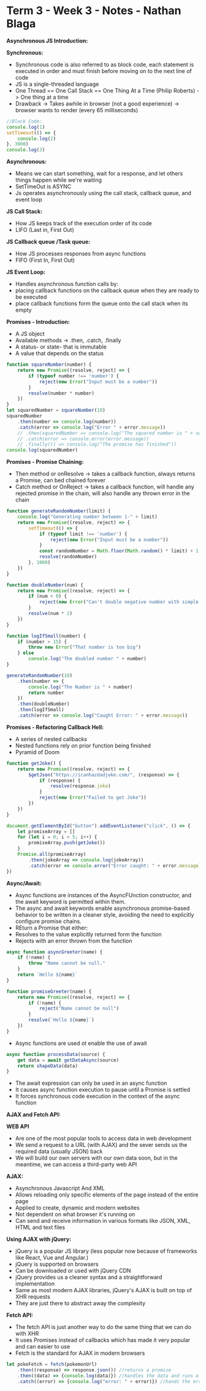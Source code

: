 # **Term 3 - Week 3 - Notes - Nathan Blaga**

**Asynchronous JS Introduction:**

**Synchronous:**
- Synchronous code is also referred to as block code, each statement is executed in order and must finish before moving on to the next line of code
- JS is a single-threaded language
- One Thread == One Call Stack == One Thing At a Time (Philip Roberts) -> One thing at a time
- Drawback -> Takes awhile in browser (not a good experience) -> browser wants to render (every 65 milliseconds)

```js
//Block Code:
console.log(1)
setTimeout(() => {
    console.log(2)
}, 3000)
console.log(3)
```

**Asynchronous:** 
- Means we can start something, wait for a response, and let others things happen while we're waiting
- SetTimeOut is ASYNC
- Js operates asynchronously using the call stack, callback queue, and event loop

**JS Call Stack:**
- How JS keeps track of the execution order of its code
- LIFO (Last in, First Out)

**JS Callback queue /Task queue:**
- How JS processes responses from async functions
- FIFO (First In, First Out)

**JS Event Loop:**
- Handles asynchronous function calls by:
- placing callback functions on the callback queue when they are ready to be executed 
- place callback functions form the queue onto the call stack when its empty

**Promises - Introduction:**

- A JS object
- Available methods -> .then, .catch, .finally
- A status- or state- that is immutable
- A value that depends on the status

```js
function squareNumber(number) {
    return new Promise((resolve, reject) => {
        if (typeof number !== 'number') {
            reject(new Error("Input must be a number"))
        }
        resolve(number * number)
    })
}
let squaredNumber = squareNumber(10)
squaredNumber
    .then(number => console.log(number))
    .catch(error => console.log("Error " + error.message))
    // .then(squaredNumber => console.log("The squared number is " + squaredNumber))
    // .catch(error => console.error(error.message))
    // .finally(() => console.log("The promise has finished"))
console.log(squaredNumber)
```

**Promises - Promise Chaining:**

- Then method or onResolve -> takes a callback function, always returns a Promise, can bed chained forever
- Catch method or OnReject -> takes a callback function, will handle any rejected promise in the chain, will also handle any thrown error in the chain

```js
function generateRandomNumber(limit) {
    console.log("Generating number between 1-" + limit)
    return new Promise((resolve, reject) => {
        setTimeout(() => {
            if (typeof limit !== 'number') {
                reject(new Error("Input must be a number"))
            }
            const randomNumber = Math.floor(Math.random() * limit) + 1
            resolve(randomNumber)
        }, 1000)
    })
}

function doubleNumber(num) {
    return new Promise((resolve, reject) => {
        if (num < 0) {
            reject(new Error("Can't double negative number with simple math!"))
        }
        resolve(num * 2)
    })
}

function logIfSmall(number) {
    if (number > 15) {
        throw new Error("That number is too big")
    } else
        console.log("The doubled number " + number)
}

generateRandomNumber(10)
    .then(number => {
        console.log("The Number is " + number)
        return number
    })
    .then(doubleNumber)
    .then(logIfSmall)
    .catch(error => console.log("Caught Error: " + error.message))
```

**Promises - Refactoring Callback Hell:**

- A series of nested callbacks
- Nested functions rely on prior function being finished
- Pyramid of Doom

```js
function getJoke() {
    return new Promise((resolve, reject) => {
        $getJson("https://icanhazdadjoke.com/", (response) => {
            if (response) {
                resolve(response.joke)
            }
            reject(new Error("Failed to get Joke"))
        })
    })
}

document.getElementById("button").addEventListener("click", () => {
    let promiseArray = []
    for (let i = 0; i < 5; i++) {
        promiseArray.push(getJoke())
    }
    Promise.all(promiseArray)
        .then(jokeArray => console.log(jokeArray))
        .catch(error => console.error("Error caught: " + error.message))
})
```

**Async/Await:**

- Async functions are instances of the AsyncFUnction constructor, and the await keyword is permitted within them.
- The async and await keywords enable asynchronous promise-based behavior to be written in a cleaner style, avoiding the need to explicitly configure promise chains.
- REturn a Promise that either:
- Resolves to the value explicitly returned form the function
- Rejects with an error thrown from the function

```js
async function asyncGreeter(name) {
    if (!name) {
        throw "Name cannot be null."
    }
    return `Hello ${name}`
}

function promiseGreeter(name) {
    return new Promise((resolve, reject) => {
        if (!name) {
            reject("Name cannot be null")
        }
        resolve(`Hello ${name}`)
    })
}
```
- Async functions are used ot enable the use of await
```js
async function processData(source) {
    get data = await getDataAsync(source)
    return shapeData(data)
}
```
- The await expression can only be used in an async function
- It causes async function execution to pause until a Promise is settled
- It forces synchronous code execution in the context of the async function

**AJAX and Fetch API:**

**WEB API**
- Are one of the most popular tools to access data in web development
- We send a request to a URL (with AJAX) and the sever sends us the required data (usually JSON) back
- We will build our own servers with our own data soon, but in the meantime, we can access a third-party web API

**AJAX:**
- Asynchronous Javascript And XML
- Allows reloading only specific elements of the page instead of the entire page
- Applied to create, dynamic and modern websites
- Not dependent on what browser it's running on
- Can send and receive information in various formats like JSON, XML, HTML and text files

**Using AJAX with jQuery:**
- jQuery is a popular JS library (less popular now because of frameworks like React, Vue and Angular.)
- jQuery is supported on browsers
- Can be downloaded or used with jQuery CDN
- jQuery provides us a cleaner syntax and  a straightforward implementation
- Same as most modern AJAX libraries, jQuery's AJAX is built on top of XHR requests
- They are just there to abstract away the complexity

**Fetch API:**
- The fetch API is just another way to do the same thing that we can do with XHR
- It uses Promises instead of callbacks which has made it very popular and can easier to use
- Fetch is the standard for AJAX in modern browsers

```js
let pokeFetch = fetch(pokemonUrl)
    .then((response) => response.json()) //returns a promise
    .then((data) => {console.log(data)}) //handles the data and runs a function
    .catch((error) => {console.log("error: " + error)}) //hands the errors
```












